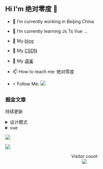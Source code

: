 ## Hi I'm 绝对零度 👋



- 🔭 I’m currently working in Beijing China
- 🌱 I’m currently learning Js Ts Vue ...

- 💬 My [blog](https://github.com/kfhechenglong/blog)
- 💬 My [CSDN](https://blog.csdn.net/cheng521521)
- 💬 My [语雀](https://www.yuque.com/jueduilingdu-ih3ty)
- 📫 How to reach me: 绝对零度
- ⚡ Follow Me: [![](https://img.shields.io/github/followers/kfhechenglong?label=follow%20me&style=social)](https://github.com/kfhechenglong/)

### 掘金文章
  持续更新
<details style="cursor: pointer;">
  <summary>设计模式</summary>
  <div style="width: 98%; margin: 0 auto">
  <ul>
    <li><a href="https://juejin.cn/post/7042608777136177188">单例模式</a></li>
    <li><a href="https://juejin.cn/post/7043732587667259428">策略模式</a></li>
  </ul>
  </div>
</details>

<details style="cursor: pointer;">
  <summary>vue</summary>
  <div style="width: 98%; margin: 0 auto">
  <ul>
    <li><a href="https://juejin.cn/post/7042607094628876318">vue3.0+tsx+slot</a></li>
    <li><a href="https://juejin.cn/post/7047687367376764936">vue3.0+antd实现table内容超出自动tooltip </a></li>
  </ul>
  </div>
</details>

![](https://github-readme-stats.vercel.app/api?username=kfhechenglong&show_icons=true&theme=radical)

![](https://activity-graph.herokuapp.com/graph?username=kfhechenglong&theme=redical)

<p align="center">
  Visitor count<br>
  <img src="https://profile-counter.glitch.me/kfhechenglong/count.svg" />
</p>
